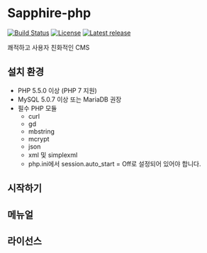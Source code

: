 # Sapphire-php

[![Build Status](https://travis-ci.org/smaker/sensitivecms.svg?branch=master)](https://travis-ci.org/smaker/sapphire-php)
[![License](http://img.shields.io/badge/license-GNU%20LGPL-brightgreen.svg)](http://www.gnu.org/licenses/gpl.html)
[![Latest release](http://img.shields.io/github/release/smaker/sensitivecms.svg)](https://github.com/smaker/sapphire-php/releases)

쾌적하고 사용자 친화적인 CMS

## 설치 환경
- PHP 5.5.0 이상 (PHP 7 지원)
- MySQL 5.0.7 이상 또는 MariaDB 권장
- 필수 PHP 모듈
  - curl
  - gd
  - mbstring
  - mcrypt
  - json
  - xml 및 simplexml
  - php.ini에서 session.auto_start = Off로 설정되어 있어야 합니다.

## 시작하기

## 메뉴얼

## 라이선스

